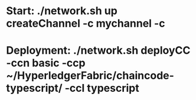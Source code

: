 # Start: ./network.sh up createChannel -c mychannel -c
# Deployment: ./network.sh deployCC -ccn basic -ccp ~/HyperledgerFabric/chaincode-typescript/ -ccl typescript